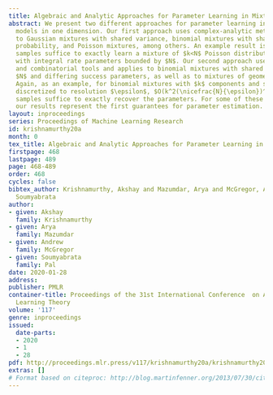 ```yaml
---
title: Algebraic and Analytic Approaches for Parameter Learning in Mixture Models
abstract: We present two different approaches for parameter learning in several mixture
  models in one dimension. Our first approach uses complex-analytic methods and applies
  to Gaussian mixtures with shared variance, binomial mixtures with shared success
  probability, and Poisson mixtures, among others. An example result is that $\exp(O(N^{1/3}))$
  samples suffice to exactly learn a mixture of $k<N$ Poisson distributions, each
  with integral rate parameters bounded by $N$. Our second approach uses algebraic
  and combinatorial tools and applies to binomial mixtures with shared trial parameter
  $N$ and differing success parameters, as well as to mixtures of geometric distributions.
  Again, as an example, for binomial mixtures with $k$ components and success parameters
  discretized to resolution $\epsilon$, $O(k^2(\nicefrac{N}{\epsilon})^{\nicefrac{8}{\sqrt{\epsilon}}})$
  samples suffice to exactly recover the parameters. For some of these distributions,
  our results represent the first guarantees for parameter estimation.
layout: inproceedings
series: Proceedings of Machine Learning Research
id: krishnamurthy20a
month: 0
tex_title: Algebraic and Analytic Approaches for Parameter Learning in Mixture Models
firstpage: 468
lastpage: 489
page: 468-489
order: 468
cycles: false
bibtex_author: Krishnamurthy, Akshay and Mazumdar, Arya and McGregor, Andrew and Pal,
  Soumyabrata
author:
- given: Akshay
  family: Krishnamurthy
- given: Arya
  family: Mazumdar
- given: Andrew
  family: McGregor
- given: Soumyabrata
  family: Pal
date: 2020-01-28
address: 
publisher: PMLR
container-title: Proceedings of the 31st International Conference  on Algorithmic
  Learning Theory
volume: '117'
genre: inproceedings
issued:
  date-parts:
  - 2020
  - 1
  - 28
pdf: http://proceedings.mlr.press/v117/krishnamurthy20a/krishnamurthy20a.pdf
extras: []
# Format based on citeproc: http://blog.martinfenner.org/2013/07/30/citeproc-yaml-for-bibliographies/
---
```

